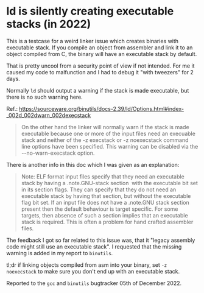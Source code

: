 # ld is silently creating executable stacks (in 2022)

This is a testcase for a weird linker issue which creates binaries with executable stack. If you compile an object from assembler and link it to an object compiled from C, the binary will have an executable stack by default. 

That is pretty uncool from a security point of view if not intended. For me it caused my code to malfunction and I had to debug it "with tweezers" for 2 days.

Normally `ld` should output a warning if the stack is made executable, but there is no such warning here. 

Ref.: https://sourceware.org/binutils/docs-2.39/ld/Options.html#index-_002d_002dwarn_002dexecstack

> On the other hand the linker will normally warn if the stack is made executable because one or more of the input
>  files need an execuable stack and neither of the -z execstack or -z noexecstack command line options have been
>  specified. This warning can be disabled via the --no-warn-execstack option.

There is another info in this doc which I was given as an explanation:

> Note: ELF format input files specify that they need an executable stack by having a .note.GNU-stack section 
> with the executable bit set in its section flags. They can specify that they do not need an executable stack by
> having that section, but without the executable flag bit set. If an input file does not have a .note.GNU
> stack section present then the default behaviour is target specific. For some targets, then absence of such a
> section implies that an executable stack is required. This is often a problem for hand crafted assembler files.

The feedback I got so far related to this issue was, that it "legacy assembly code might still
use an executable stack". I requested that the missing warning is added in my report to `binutils`.

tl;dr if linking objects compiled from asm into your binary, set `-z noexecstack` to make sure you don't end up with an executable stack.

Reported to the `gcc` and `binutils` bugtracker 05th of December 2022.
